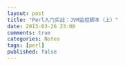 ```yaml
---
layout: post
title: "Perl入门实战：JVM监控脚本（上）"
date: 2013-03-26 23:00
comments: true
categories: Notes
tags: [perl]
published: false
---
```

